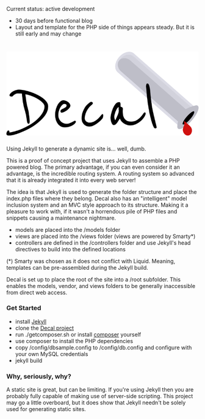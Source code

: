 Current status: active development
* 30 days before functional blog
* Layout and template for the PHP side of things appears steady. But it is still early and may change

# ![Decal](https://raw.githubusercontent.com/sperelson/Decal/master/_media/decallogo.svg)

Using Jekyll to generate a dynamic site is... well, dumb.

This is a proof of concept project that uses Jekyll to assemble a PHP powered blog. The primary advantage, if you can even consider it an advantage, is the incredible routing system. A routing system so advanced that it is already integrated it into every web server!

The idea is that Jekyll is used to generate the folder structure and place the index.php files where they belong. Decal also has an "intelligent" model inclusion system and an MVC style approach to its structure. Making it a pleasure to work with, if it wasn't a horrendous pile of PHP files and snippets causing a maintenance nightmare.

* models are placed into the /models folder
* views are placed into the /views folder (views are powered by Smarty*)
* controllers are defined in the /controllers folder and use Jekyll's head directives to build into the defined locations

(*) Smarty was chosen as it does not conflict with Liquid. Meaning, templates can be pre-assembled during the Jekyll build.

Decal is set up to place the root of the site into a /root subfolder. This enables the models, vendor, and views folders to be generally inaccessible from direct web access.

### Get Started
* install [Jekyll](http://jekyllrb.com/) 
* clone the [Decal project](https://github.com/sperelson/Decal)
* run ./getcomposer.sh or install [composer](https://getcomposer.org/) yourself
* use composer to install the PHP dependencies
* copy /config/dbsample.config to /config/db.config and configure with your own MySQL credentials
* jekyll build

### Why, seriously, why?
A static site is great, but can be limiting. If you're using Jekyll then you are probably fully capable of making use of server-side scripting. This project may go a little overboard, but it does show that Jekyll needn't be solely used for generating static sites.
